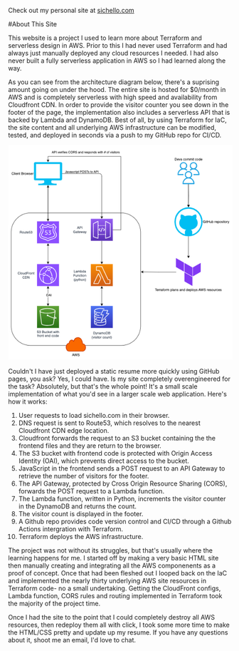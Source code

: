 Check out my personal site at [sichello.com](http://sichello.com) 

#About This Site

This website is a project I used to learn more about Terraform and serverless design in AWS. Prior to this I had never used Terraform and had always just manually deployed any cloud resources I needed. I had also never built a fully serverless application in AWS so I had learned along the way.

As you can see from the architecture diagram below, there's a suprising amount going on under the hood. The entire site is hosted for $0/month in AWS and is completely serverless with high speed and availability from Cloudfront CDN. In order to provide the visitor counter you see down in the footer of the page, the implementation also includes a serverless API that is backed by Lambda and DynamoDB. Best of all, by using Terraform for IaC, the site content and all underlying AWS infrastructure can be modified, tested, and deployed in seconds via a push to my GitHub repo for CI/CD.

![Site Architecture](/src/assets//img/architecture.png)


Couldn't I have just deployed a static resume more quickly using GitHub pages, you ask? Yes, I could have. Is my site completely overengineered for the task? Absolutely, but that's the whole point! It's a small scale implementation of what you'd see in a larger scale web application. Here's how it works:

1. User requests to load sichello.com in their browser.
1. DNS request is sent to Route53, which resolves to the nearest Cloudfront CDN edge location.
1. Cloudfront forwards the request to an S3 bucket containing the the frontend files and they are return to the browser.
1. The S3 bucket with frontend code is protected with Origin Access Identity (OAI), which prevents direct access to the bucket.
1. JavaScript in the frontend sends a POST request to an API Gateway to retrieve the number of visitors for the footer.
1. The API Gateway, protected by Cross Origin Resource Sharing (CORS), forwards the POST request to a Lambda function.
1. The Lambda function, written in Python, increments the visitor counter in the DynamoDB and returns the count.
1. The visitor count is displayed in the footer.
1. A Github repo provides code version control and CI/CD through a Github Actions intergration with Terraform.
1. Terraform deploys the AWS infrastructure.

The project was not without its struggles, but that's usually where the learning happens for me. I started off by making a very basic HTML site then manually creating and integrating all the AWS componenents as a proof of concept. Once that had been fleshed out I looped back on the IaC and implemented the nearly thirty underlying AWS site resources in Terraform code- no a small undertaking. Getting the CloudFront configs, Lambda function, CORS rules and routing implemented in Terraform took the majority of the project time.

Once I had the site to the point that I could completely destroy all AWS resources, then redeploy them all with click, I took some more time to make the HTML/CSS pretty and update up my resume. If you have any questions about it, shoot me an email, I'd love to chat.
